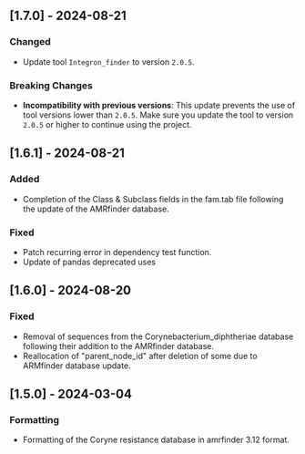 ## [1.7.0] - 2024-08-21
### Changed
- Update tool `Integron_finder` to version `2.0.5`.
### Breaking Changes
- **Incompatibility with previous versions**: This update prevents the use of tool versions lower than `2.0.5`. Make sure you update the tool to version `2.0.5` or higher to continue using the project.

## [1.6.1] - 2024-08-21
### Added
- Completion of the Class & Subclass fields in the fam.tab file following the update of the AMRfinder database.
### Fixed
- Patch recurring error in dependency test function.
- Update of pandas deprecated uses 

## [1.6.0] - 2024-08-20
### Fixed  
- Removal of sequences from the Corynebacterium_diphtheriae database following their addition to the AMRfinder database.
- Reallocation of "parent_node_id" after deletion of some due to ARMfinder database update.

## [1.5.0] - 2024-03-04
### Formatting 
- Formatting of the Coryne resistance database in amrfinder 3.12 format.